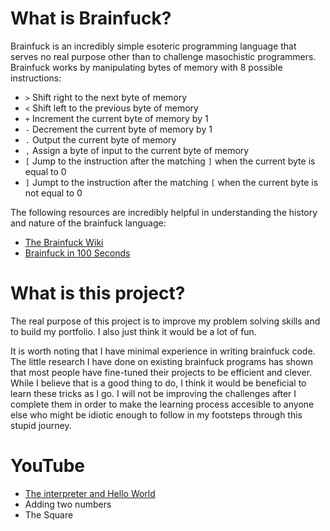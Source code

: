 # What is Brainfuck?

Brainfuck is an incredibly simple esoteric programming language
that serves no real purpose other than to challenge masochistic
programmers. Brainfuck works by manipulating bytes of memory
with 8 possible instructions:

* `>` Shift right to the next byte of memory
* `<` Shift left to the previous byte of memory
* `+` Increment the current byte of memory by 1
* `-` Decrement the current byte of memory by 1
* `.` Output the current byte of memory
* `,` Assign a byte of input to the current byte of memory
* `[` Jump to the instruction after the matching `]` when the
current byte is equal to 0
* `]` Jumpt to the instruction after the matching `[` when the
current byte is not equal to 0

The following resources are incredibly helpful in understanding
the history and nature of the brainfuck language:
* [The Brainfuck Wiki](https://en.wikipedia.org/wiki/Brainfuck#Commands)
* [Brainfuck in 100 Seconds](https://www.youtube.com/watch?v=hdHjjBS4cs8)

# What is this project?

The real purpose of this project is to improve my problem
solving skills and to build my portfolio. I also just think it
would be a lot of fun.

It is worth noting that I have minimal experience in writing
brainfuck code. The little research I have done on existing
brainfuck programs has shown that most people have fine-tuned
their projects to be efficient and clever. While I believe that
is a good thing to do, I think it would be beneficial to learn
these tricks as I go. I will not be improving the challenges
after I complete them in order to make the learning process
accesible to anyone else who might be idiotic enough to follow
in my footsteps through this stupid journey.

# YouTube

* [The interpreter and Hello World](https://youtu.be/RZDT8hPI8wA)
* Adding two numbers
* The Square